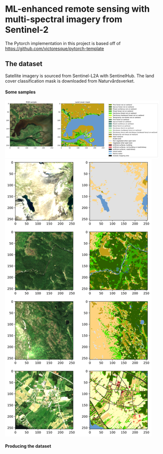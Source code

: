 
# **ML-enhanced remote sensing with multi-spectral imagery from Sentinel-2**
The Pytorch implementation in this project is based off of https://github.com/victoresque/pytorch-template

## **The dataset**
Satellite imagery is sourced from Sentinel-L2A with SentinelHub. The land cover classification mask is downloaded from Naturvårdsverket.

#### **Some samples**

<img src="./images/labeled_1.svg" width="1000"/>
<img src="./images/labeled_samples_1.svg" backgroung-color="blue" width="480"/>

#### **Producing the dataset**